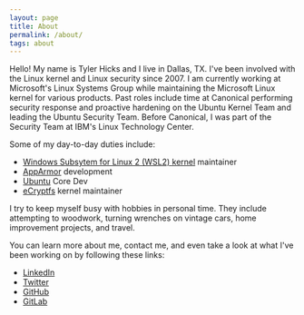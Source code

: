 ```yaml
---
layout: page
title: About
permalink: /about/
tags: about
---
```


Hello! My name is Tyler Hicks and I live in Dallas, TX. I've been involved with
the Linux kernel and Linux security since 2007. I am currently working at
Microsoft's Linux Systems Group while maintaining the Microsoft Linux kernel
for various products. Past roles include time at Canonical performing security
response and proactive hardening on the Ubuntu Kernel Team and leading the
Ubuntu Security Team. Before Canonical, I was part of the Security Team at
IBM's Linux Technology Center.

Some of my day-to-day duties include:
- [Windows Subsytem for Linux 2 (WSL2) kernel](https://github.com/microsoft/WSL2-Linux-Kernel) maintainer
- [AppArmor](https://apparmor.net/) development
- [Ubuntu](https://www.ubuntu.com/) Core Dev
- [eCryptfs](ecryptfs.org) kernel maintainer

I try to keep myself busy with hobbies in personal time. They include
attempting to woodwork, turning wrenches on vintage cars, home improvement
projects, and travel.

You can learn more about me, contact me, and even take a look at what I've been
working on by following these links:

- [LinkedIn](https://linkedin.com/in/tyhicks)
- [Twitter](https://twitter.com/tyhicks)
- [GitHub](https://github.com/tyhicks)
- [GitLab](https://gitlab.com/tyhicks)
